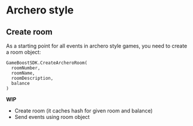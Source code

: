 # Archero style

## Create room

As a starting point for all events in archero style games, you need to create a room object:
```
GameBoostSDK.CreateArcheroRoom(
  roomNumber,
  roomName,
  roomDescription,
  balance
)
```



**WIP**
- Create room (it caches hash for given room and balance)
- Send events using room object
